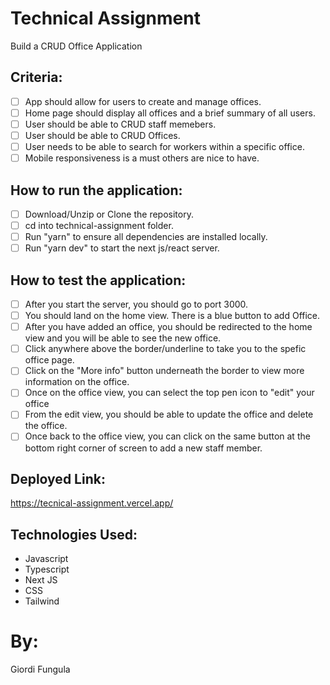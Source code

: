 # Technical Assignment

Build a CRUD Office Application

## Criteria:

- [ ] App should allow for users to create and manage offices.
- [ ] Home page should display all offices and a brief summary of all users.
- [ ] User should be able to CRUD staff memebers.
- [ ] User should be able to CRUD Offices.
- [ ] User needs to be able to search for workers within a specific office.
- [ ] Mobile responsiveness is a must others are nice to have.

## How to run the application:

- [ ] Download/Unzip or Clone the repository.
- [ ] cd into technical-assignment folder.
- [ ] Run "yarn" to ensure all dependencies are installed locally.
- [ ] Run "yarn dev" to start the next js/react server.

## How to test the application:

- [ ] After you start the server, you should go to port 3000.
- [ ] You should land on the home view. There is a blue button to add Office.
- [ ] After you have added an office, you should be redirected to the home view and you will be able to see the new office.
- [ ] Click anywhere above the border/underline to take you to the spefic office page.
- [ ] Click on the "More info" button underneath the border to view more information on the office.
- [ ] Once on the office view, you can select the top pen icon to "edit" your office
- [ ] From the edit view, you should be able to update the office and delete the office.
- [ ] Once back to the office view, you can click on the same button at the bottom right corner of screen to add a new staff member.

## Deployed Link:

https://tecnical-assignment.vercel.app/

## Technologies Used:

- Javascript
- Typescript
- Next JS
- CSS
- Tailwind

# By:

Giordi Fungula
